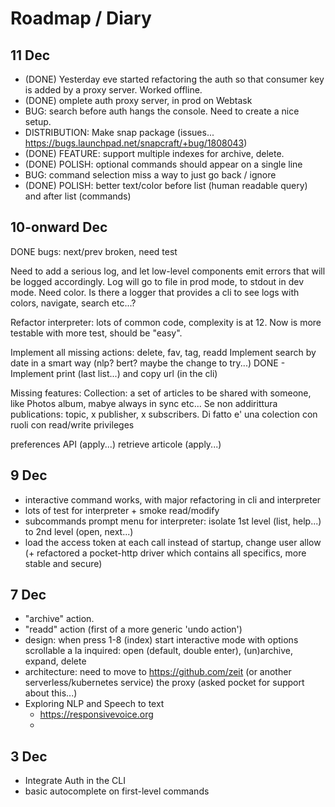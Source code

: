 # Roadmap / Diary

## 11 Dec

* (DONE) Yesterday eve started refactoring the auth so that consumer key is added by a proxy server. Worked offline. 
* (DONE) omplete auth proxy server, in prod on Webtask
* BUG: search before auth hangs the console. Need to create a nice setup.
* DISTRIBUTION: Make snap package (issues... https://bugs.launchpad.net/snapcraft/+bug/1808043)
* (DONE) FEATURE: support multiple indexes for archive, delete.
* (DONE) POLISH: optional commands should appear on a single line
* BUG: command selection miss a way to just go back / ignore
* (DONE) POLISH: better text/color before list (human readable query) and after list (commands)


## 10-onward Dec

DONE bugs: next/prev broken, need test

Need to add a serious log, and let low-level components emit errors that will be logged accordingly. Log will go to file in prod mode, to stdout in dev mode. Need color. Is there a logger that provides a cli to see logs with colors, navigate, search etc...?

Refactor interpreter: lots of common code, complexity is at 12. Now is more testable with more test, should be "easy".

Implement all missing actions: delete, fav, tag, readd
Implement search by date in a smart way (nlp? bert? maybe the change to try...)
DONE - Implement print (last list...) and copy url (in the cli)

Missing features: 
  Collection: a set of articles to be shared with someone, like Photos album, mabye always in sync etc...
  Se non addirittura publications: topic, x publisher, x subscribers. Di fatto e' una colection con ruoli con read/write privileges
  

preferences API (apply...)
retrieve articole (apply...)

## 9 Dec

* interactive command works, with major refactoring in cli and interpreter
* lots of test for interpreter + smoke read/modify
* subcommands prompt menu for interpreter: isolate 1st level (list, help...) to 2nd level (open, next...)
* load the access token at each call instead of startup, change user allow (+ refactored a pocket-http driver which contains all specifics, more stable and secure)

## 7 Dec

* "archive" action. 
* "readd" action (first of a more generic 'undo action')
* design: when press 1-8 (index) start interactive mode with options scrollable a la inquired: open (default, double enter), (un)archive, expand, delete
* architecture: need to move to https://github.com/zeit (or another serverless/kubernetes service) the proxy (asked pocket for support about this...)
* Exploring NLP and Speech to text
  - https://responsivevoice.org
  - 

## 3 Dec

* Integrate Auth in the CLI
* basic autocomplete on first-level commands
